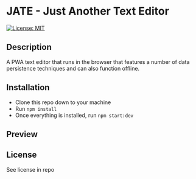 # JATE - Just Another Text Editor
[![License: MIT](https://img.shields.io/badge/License-MIT-yellow.svg)](https://opensource.org/licenses/MIT)

## Description
A PWA text editor that runs in the browser that features a number of data persistence techniques and can also function offline.

## Installation
- Clone this repo down to your machine
- Run `npm install` 
- Once everything is installed, run `npm start:dev`

## Preview

## License
See license in repo